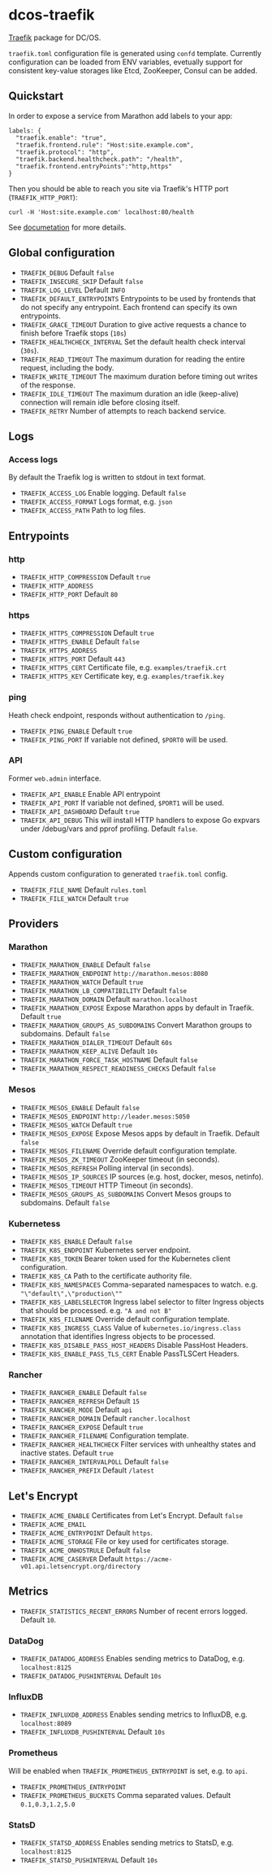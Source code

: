 # dcos-traefik

[Traefik](https://traefik.io) package for DC/OS.

`traefik.toml` configuration file is generated using `confd` template. Currently configuration can be loaded from ENV variables, evetually support for consistent key-value storages like Etcd, ZooKeeper, Consul can be added.

## Quickstart

In order to expose a service from Marathon add labels to your app:

```
labels: {
  "traefik.enable": "true",
  "traefik.frontend.rule": "Host:site.example.com",
  "traefik.protocol": "http",
  "traefik.backend.healthcheck.path": "/health",
  "traefik.frontend.entryPoints":"http,https"
}
```
Then you should be able to reach you site via Traefik's HTTP port (`TRAEFIK_HTTP_PORT`):
```
curl -H 'Host:site.example.com' localhost:80/health
```

See [documetation](https://docs.traefik.io/user-guide/marathon/) for more details.

## Global configuration

 * `TRAEFIK_DEBUG` Default `false`
 * `TRAEFIK_INSECURE_SKIP` Default `false`
 * `TRAEFIK_LOG_LEVEL` Default `INFO`
 * `TRAEFIK_DEFAULT_ENTRYPOINTS` Entrypoints to be used by frontends that do not specify any entrypoint. Each frontend can specify its own entrypoints.
 * `TRAEFIK_GRACE_TIMEOUT` Duration to give active requests a chance to finish before Traefik stops (`10s`)
 * `TRAEFIK_HEALTHCHECK_INTERVAL` Set the default health check interval (`30s`).
 * `TRAEFIK_READ_TIMEOUT` The maximum duration for reading the entire request, including the body.
 * `TRAEFIK_WRITE_TIMEOUT` The maximum duration before timing out writes of the response.
 * `TRAEFIK_IDLE_TIMEOUT` The maximum duration an idle (keep-alive) connection will remain idle before closing itself.
 * `TRAEFIK_RETRY` Number of attempts to reach backend service.

## Logs

### Access logs

By default the Traefik log is written to stdout in text format.

* `TRAEFIK_ACCESS_LOG` Enable logging. Default `false`
* `TRAEFIK_ACCESS_FORMAT` Logs format, e.g. `json`
* `TRAEFIK_ACCESS_PATH` Path to log files.

## Entrypoints

### http

* `TRAEFIK_HTTP_COMPRESSION` Default `true`
* `TRAEFIK_HTTP_ADDRESS`
* `TRAEFIK_HTTP_PORT` Default `80`

### https

 * `TRAEFIK_HTTPS_COMPRESSION` Default `true`
 * `TRAEFIK_HTTPS_ENABLE` Default `false`
 * `TRAEFIK_HTTPS_ADDRESS`
 * `TRAEFIK_HTTPS_PORT` Default `443`
 * `TRAEFIK_HTTPS_CERT` Certificate file, e.g. `examples/traefik.crt`
 * `TRAEFIK_HTTPS_KEY` Certificate key, e.g. `examples/traefik.key`

### ping

Heath check endpoint, responds without authentication to `/ping`.

 * `TRAEFIK_PING_ENABLE` Default `true`
 * `TRAEFIK_PING_PORT` If variable not defined, `$PORT0` will be used.

### API

Former `web.admin` interface.

 * `TRAEFIK_API_ENABLE` Enable API entrypoint
 * `TRAEFIK_API_PORT` If variable not defined, `$PORT1` will be used.
 * `TRAEFIK_API_DASHBOARD` Default `true`
 * `TRAEFIK_API_DEBUG` This will install HTTP handlers to expose Go expvars under /debug/vars and pprof profiling. Default `false`.

## Custom configuration

Appends custom configuration to generated `traefik.toml` config.

 * `TRAEFIK_FILE_NAME` Default `rules.toml`
 * `TRAEFIK_FILE_WATCH` Default `true`

## Providers

### Marathon

 * `TRAEFIK_MARATHON_ENABLE` Default `false`
 * `TRAEFIK_MARATHON_ENDPOINT` `http://marathon.mesos:8080`
 * `TRAEFIK_MARATHON_WATCH` Default `true`
 * `TRAEFIK_MARATHON_LB_COMPATIBILITY` Default `false`
 * `TRAEFIK_MARATHON_DOMAIN` Default `marathon.localhost`
 * `TRAEFIK_MARATHON_EXPOSE` Expose Marathon apps by default in Traefik. Default `true`
 * `TRAEFIK_MARATHON_GROUPS_AS_SUBDOMAINS` Convert Marathon groups to subdomains. Default `false`
 * `TRAEFIK_MARATHON_DIALER_TIMEOUT` Default `60s`
 * `TRAEFIK_MARATHON_KEEP_ALIVE` Default `10s`
 * `TRAEFIK_MARATHON_FORCE_TASK_HOSTNAME` Default `false`
 * `TRAEFIK_MARATHON_RESPECT_READINESS_CHECKS` Default `false`

### Mesos

 * `TRAEFIK_MESOS_ENABLE` Default `false`
 * `TRAEFIK_MESOS_ENDPOINT` `http://leader.mesos:5050`
 * `TRAEFIK_MESOS_WATCH` Default `true`
 * `TRAEFIK_MESOS_EXPOSE` Expose Mesos apps by default in Traefik. Default `false`
 * `TRAEFIK_MESOS_FILENAME` Override default configuration template.
 * `TRAEFIK_MESOS_ZK_TIMEOUT` ZooKeeper timeout (in seconds).
 * `TRAEFIK_MESOS_REFRESH` Polling interval (in seconds).
 * `TRAEFIK_MESOS_IP_SOURCES` IP sources (e.g. host, docker, mesos, netinfo).
 * `TRAEFIK_MESOS_TIMEOUT` HTTP Timeout (in seconds).
 * `TRAEFIK_MESOS_GROUPS_AS_SUBDOMAINS` Convert Mesos groups to subdomains. Default `false`

### Kubernetess

 * `TRAEFIK_K8S_ENABLE` Default `false`
 * `TRAEFIK_K8S_ENDPOINT` Kubernetes server endpoint.
 * `TRAEFIK_K8S_TOKEN` Bearer token used for the Kubernetes client configuration.
 * `TRAEFIK_K8S_CA` Path to the certificate authority file.
 * `TRAEFIK_K8S_NAMESPACES` Comma-separated namespaces to watch. e.g. `"\"default\",\"production\""`
 * `TRAEFIK_K8S_LABELSELECTOR` Ingress label selector to filter Ingress objects that should be processed. e.g. `"A and not B"`
 * `TRAEFIK_K8S_FILENAME` Override default configuration template.
 * `TRAEFIK_K8S_INGRESS_CLASS` Value of `kubernetes.io/ingress.class` annotation that identifies Ingress objects to be processed.
 * `TRAEFIK_K8S_DISABLE_PASS_HOST_HEADERS` Disable PassHost Headers.
 * `TRAEFIK_K8S_ENABLE_PASS_TLS_CERT` Enable PassTLSCert Headers.

### Rancher

 * `TRAEFIK_RANCHER_ENABLE` Default `false`
 * `TRAEFIK_RANCHER_REFRESH` Default `15`
 * `TRAEFIK_RANCHER_MODE` Default `api`
 * `TRAEFIK_RANCHER_DOMAIN` Default `rancher.localhost`
 * `TRAEFIK_RANCHER_EXPOSE` Default `true`
 * `TRAEFIK_RANCHER_FILENAME` Configuration template.
 * `TRAEFIK_RANCHER_HEALTHCHECK` Filter services with unhealthy states and inactive states. Default `true`
 * `TRAEFIK_RANCHER_INTERVALPOLL` Default `false`
 * `TRAEFIK_RANCHER_PREFIX` Default `/latest`

## Let's Encrypt

 * `TRAEFIK_ACME_ENABLE` Certificates from Let's Encrypt. Default `false`
 * `TRAEFIK_ACME_EMAIL`
 * `TRAEFIK_ACME_ENTRYPOINT` Default `https`.
 * `TRAEFIK_ACME_STORAGE` File or key used for certificates storage.
 * `TRAEFIK_ACME_ONHOSTRULE` Default `false`
 * `TRAEFIK_ACME_CASERVER` Default `https://acme-v01.api.letsencrypt.org/directory`

## Metrics

* `TRAEFIK_STATISTICS_RECENT_ERRORS` Number of recent errors logged. Default `10`.

### DataDog

* `TRAEFIK_DATADOG_ADDRESS` Enables sending metrics to DataDog, e.g. `localhost:8125`
* `TRAEFIK_DATADOG_PUSHINTERVAL` Default `10s`

### InfluxDB

* `TRAEFIK_INFLUXDB_ADDRESS` Enables sending metrics to InfluxDB, e.g. `localhost:8089`
* `TRAEFIK_INFLUXDB_PUSHINTERVAL` Default `10s`

### Prometheus

Will be enabled when `TRAEFIK_PROMETHEUS_ENTRYPOINT` is set, e.g. to `api`.

 * `TRAEFIK_PROMETHEUS_ENTRYPOINT`
 * `TRAEFIK_PROMETHEUS_BUCKETS` Comma separated values. Default `0.1,0.3,1.2,5.0`

### StatsD

* `TRAEFIK_STATSD_ADDRESS` Enables sending metrics to StatsD, e.g. `localhost:8125`
* `TRAEFIK_STATSD_PUSHINTERVAL` Default `10s`
